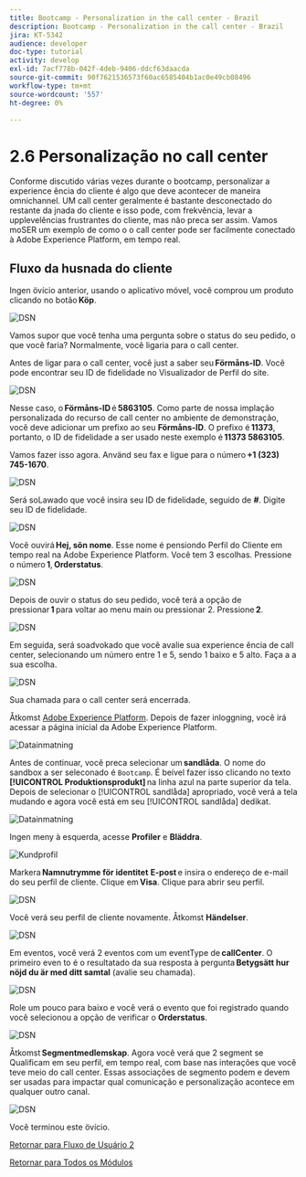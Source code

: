 ```yaml
---
title: Bootcamp - Personalization in the call center - Brazil
description: Bootcamp - Personalization in the call center - Brazil
jira: KT-5342
audience: developer
doc-type: tutorial
activity: develop
exl-id: 7acf778b-042f-4deb-9406-ddcf63daacda
source-git-commit: 90f7621536573f60ac6585404b1ac0e49cb08496
workflow-type: tm+mt
source-wordcount: '557'
ht-degree: 0%

---
```


# 2.6 Personalização no call center

Conforme discutido várias vezes durante o bootcamp, personalizar a experience ência do cliente é algo que deve acontecer de maneira omnichannel. UM call center geralmente é bastante desconectado do restante da jnada do cliente e isso pode, com frekvência, levar a upplevelências frustrantes do cliente, mas não preca ser assim. Vamos moSER um exemplo de como o o call center pode ser facilmente conectado à Adobe Experience Platform, em tempo real.

## Fluxo da husnada do cliente

Ingen övício anterior, usando o aplicativo móvel, você comprou um produto clicando no botão **Köp**.

![DSN](./images/app20.png)

Vamos supor que você tenha uma pergunta sobre o status do seu pedido, o que você faria? Normalmente, você ligaria para o call center.

Antes de ligar para o call center, você just a saber seu **Förmåns-ID**. Você pode encontrar seu ID de fidelidade no Visualizador de Perfil do site.

![DSN](./images/cc1.png)

Nesse caso, o **Förmåns-ID** é **5863105**. Como parte de nossa implação personalizada do recurso de call center no ambiente de demonstração, você deve adicionar um prefixo ao seu **Förmåns-ID**. O prefixo é **11373**, portanto, o ID de fidelidade a ser usado neste exemplo é **11373 5863105**.

Vamos fazer isso agora. Använd seu fax e ligue para o número **+1 (323) 745-1670**.

![DSN](./images/cc2.png)

Será soLawado que você insira seu ID de fidelidade, seguido de **#**. Digite seu ID de fidelidade.

![DSN](./images/cc3.png)

Você ouvirá **Hej, sön nome**. Esse nome é pensiondo Perfil do Cliente em tempo real na Adobe Experience Platform. Você tem 3 escolhas. Pressione o número **1**, **Orderstatus**.

![DSN](./images/cc4.png)

Depois de ouvir o status do seu pedido, você terá a opção de pressionar **1** para voltar ao menu main ou pressionar 2. Pressione **2**.

![DSN](./images/cc5.png)

Em seguida, será soadvokado que você avalie sua experience ência de call center, selecionando um número entre 1 e 5, sendo 1 baixo e 5 alto. Faça a a sua escolha.

![DSN](./images/cc6.png)

Sua chamada para o call center será encerrada.

Åtkomst [Adobe Experience Platform](https://experience.adobe.com/platform). Depois de fazer inloggning, você irá acessar a página inicial da Adobe Experience Platform.

![Datainmatning](./images/home.png)

Antes de continuar, você preca selecionar um **sandlåda**. O nome do sandbox a ser seleconado é ``Bootcamp``. É beível fazer isso clicando no texto **[!UICONTROL Produktionsprodukt]** na linha azul na parte superior da tela. Depois de selecionar o [!UICONTROL sandlåda] apropriado, você verá a tela mudando e agora você está em seu [!UICONTROL sandlåda] dedikat.

![Datainmatning](./images/sb1.png)

Ingen meny à esquerda, acesse **Profiler** e **Bläddra**.

![Kundprofil](./images/homemenu.png)

Markera **Namnutrymme för identitet** **E-post** e insira o endereço de e-mail do seu perfil de cliente. Clique em **Visa**. Clique para abrir seu perfil.

![DSN](./images/cc7.png)

Você verá seu perfil de cliente novamente. Åtkomst **Händelser**.

![DSN](./images/cc8.png)

Em eventos, você verá 2 eventos com um eventType de **callCenter**. O primeiro even to é o resultatado da sua resposta à pergunta **Betygsätt hur nöjd du är med ditt samtal** (avalie seu chamada).

![DSN](./images/cc9.png)

Role um pouco para baixo e você verá o evento que foi registrado quando você selecionou a opção de verificar o **Orderstatus**.

![DSN](./images/cc10.png)

Åtkomst **Segmentmedlemskap**. Agora você verá que 2 segment se Qualificam em seu perfil, em tempo real, com base nas interações que você teve meio do call center. Essas associações de segmento podem e devem ser usadas para impactar qual comunicação e personalização acontece em qualquer outro canal.

![DSN](./images/cc11.png)

Você terminou este övício.

[Retornar para Fluxo de Usuário 2](./uc2.md)

[Retornar para Todos os Módulos](../../overview.md)
